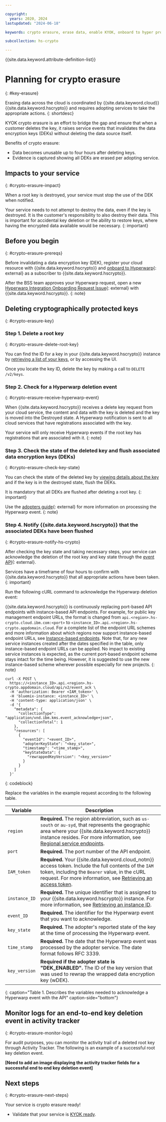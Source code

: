 ```yaml
---

copyright:
  years: 2020, 2024
lastupdated: "2024-06-18"

keywords: crypto erasure, erase data, enable KYOK, onboard to hyper protect crypto services, hpcs onboarding, internal, key registration, KYOK

subcollection: hs-crypto

---
```


{{site.data.keyword.attribute-definition-list}}




# Planning for crypto erasure
{: #key-erasure}

Erasing data across the cloud is coordinated by {{site.data.keyword.cloud}} {{site.data.keyword.hscrypto}} and requires adopting services to take the appropriate actions.
{: shortdesc}

KYOK crypto erasure is an effort to bridge the gap and ensure that when a customer deletes the key, it raises service events that invalidates the data encryption keys (DEKs) without deleting the data source itself. 

Benefits of crypto erasure:

- Data becomes unusable up to four hours after deleting keys.
- Evidence is captured showing all DEKs are erased per adopting service.

## Impacts to your service
{: #crypto-erasure-impact}

When a root key is destroyed, your service must stop the use of the DEK when notified.

Your service needs to not attempt to destroy the data, even if the key is destroyed. It is the customer's responsibility to also destroy their data. This is important for accidental key deletion or the ability to restore keys, where having the encrypted data available would be necessary.
{: important}

## Before you begin
{: #crypto-erasure-prereqs}

Before invalidating a data encryption key (DEK), register your cloud resource with {{site.data.keyword.hscrypto}} and
[onboard to Hyperwarp](/docs/get-coding?topic=get-coding-hyperwarp){: external}
as a subscriber to {{site.data.keyword.hscrypto}}.

After the BSS team approves your Hyperwarp request, open a new [Hyperwarp Integration Onboarding Request Issue](https://github.ibm.com/kms/customer-issues/blob/master/.github/ISSUE_TEMPLATE/hyperwarp-integration-onboard-request.md){: external}
with {{site.data.keyword.hscrypto}}.
{: note}

## Deleting cryptographically protected keys
{: #crypto-erasure-key}

### Step 1. Delete a root key
{: #crypto-erasure-delete-root-key}

You can find the ID for a key in your {{site.data.keyword.hscrypto}} instance by [retrieving a list of your keys](/docs/hs-crypto?topic=hs-crypto-view-keys), or by accessing the UI.

Once you locate the key ID, delete the key by making a call to `DELETE /v2/keys`.

### Step 2. Check for a Hyperwarp deletion event
{: #crypto-erasure-receive-hyperwarp-event}

When {{site.data.keyword.hscrypto}} receives a delete key request from your cloud service, the content and data with the key is deleted and the key is moved into the Destroyed state. A Hyperwarp notification is sent to all cloud services that have registrations associated with the key.

Your service will only receive Hyperwarp events if the root key has registrations that are associated with it.
{: note}

### Step 3. Check the state of the deleted key and flush associated data encryption keys (DEKs)
{: #crypto-erasure-check-key-state}

You can check the state of the deleted key by [viewing details about the key](/docs/hs-crypto?topic=hs-crypto-view-key-details#view-key-details-api) and if the key is in the destroyed state, flush the DEKs.

It is mandatory that all DEKs are flushed after deleting a root key.
{: important}

Use the [adopters guide](https://github.ibm.com/kms/Adopter_services/blob/master/src/github.ibm.com/skms/key-protect/event_processor.go){: external} for more information on processing the Hyperwarp event.
{: note}

### Step 4. Notify {{site.data.keyword.hscrypto}} that the associated DEKs have been flushed
{: #crypto-erasure-notify-hs-crypto}

After checking the key state and taking necessary steps, your service can acknowledge the deletion of the root key and key state through the [event API](/apidocs/hs-crypto#eventacknowledge){: external}.

Services have a timeframe of four hours to confirm with {{site.data.keyword.hscrypto}} that all appropriate actions have been taken.
{: important}

Run the following cURL command to acknowledge the Hyperwarp deletion event:

{{site.data.keyword.hscrypto}} is continuously replacing port-based API endpoints with instance-based API endpoints. For example, for public key management endpoint URLs, the format is changed from `api.<region>.hs-crypto.cloud.ibm.com:<port>` to `<instance_ID>.api.<region>.hs-crypto.appdomain.cloud`. For a complete list of the endpoint URL schemes and more information about which regions now support instance-based endpoint URLs, see [Instance-based endpoints](/docs/hs-crypto?topic=hs-crypto-regions#new-service-endpoints). Note that, for any new service instances created after the dates specified in the table, only instance-based endpoint URLs can be applied. No impact to existing service instances is expected, as the current port-based endpoint scheme stays intact for the time being. However, it is suggested to use the new instance-based scheme wherever possible especially for new projects.
{: note}
 

```cURL
curl -X POST \
  https://<instance_ID>.api.<region>.hs-crypto.appdomain.cloud/api/v2/event_ack \
  -H 'authorization: Bearer <IAM_token>' \
  -H 'bluemix-instance: <instance_ID>' \
  -H 'content-type: application/json' \
  -d '{
    "metadata": {
      "collectionType": "application/vnd.ibm.kms.event_acknowledge+json",
      "collectionTotal": 1
    },
    "resources": [
      {
        "eventId": "<event_ID>",
        "adopterKeyState": "<key_state>",
        "timestamp": "<time_stamp>",
        "keyStateData": {
          "rewrappedKeyVersion": "<key_version>"
        }
      }
    ]
  }'
```
{: codeblock}

Replace the variables in the example request according to the following table.

| Variable | Description |
| --- | --- |
| `region` | **Required.** The region abbreviation, such as `us-south` or `au-syd`, that represents the geographic area where your {{site.data.keyword.hscrypto}} instance resides. For more information, see [Regional service endpoints](/docs/hs-crypto?topic=hs-crypto-regions#service-endpoints). |
| `port` | **Required.** The port number of the API endpoint. |
| `IAM_token` | **Required.** Your {{site.data.keyword.cloud_notm}} access token. Include the full contents of the `IAM` token, including the `Bearer` value, in the cURL request. For more information, see [Retrieving an access token](/docs/hs-crypto?topic=hs-crypto-retrieve-access-token). |
| `instance_ID` | **Required.** The unique identifier that is assigned to your {{site.data.keyword.hscrypto}} instance. For more information, see [Retrieving an instance ID](/docs/hs-crypto?topic=hs-crypto-retrieve-instance-ID). |
| `event_ID` | **Required.** The identifier for the Hyperwarp event that you want to acknowledge. |
| `key_state` | **Required.** The adopter's reported state of the key at the time of processing the Hyperwarp event. |
| `time_stamp` | **Required.** The date that the Hyperwarp event was processed by the adopter service. The date format follows RFC 3339. |
| `key_version` | **Required if the adopter state is "DEK_ENABLED".** The ID of the key version that was used to rewrap the wrapped data encryption key (wDEK). |
{: caption="Table 1. Describes the variables needed to acknowledge a Hyperwarp event with the API" caption-side="bottom"}

## Monitor logs for an end-to-end key deletion event in activity tracker
{: #crypto-erasure-monitor-logs}

For audit purposes, you can monitor the activity trail of a deleted root key through Activity Tracker. The following is an example of a successful root key deletion event.

**[Need to add an image displaying the activity tracker fields for a successful end to end key deletion event]**

## Next steps
{: #crypto-erasure-next-steps}

Your service is crypto erasure ready! 

- Validate that your service is [KYOK ready](/docs/hs-crypto?topic=hs-crypto-kyok-cheatsheet#kyok-required-actions).
